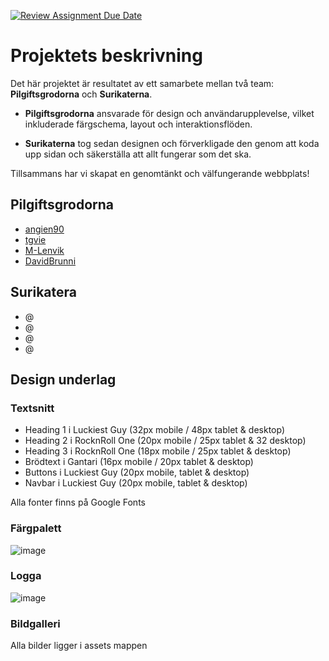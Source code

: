 [![Review Assignment Due Date](https://classroom.github.com/assets/deadline-readme-button-22041afd0340ce965d47ae6ef1cefeee28c7c493a6346c4f15d667ab976d596c.svg)](https://classroom.github.com/a/l0wzEkbn)

# Projektets beskrivning 
Det här projektet är resultatet av ett samarbete mellan två team: **Pilgiftsgrodorna** och **Surikaterna**.  

- **Pilgiftsgrodorna** ansvarade för design och användarupplevelse, vilket inkluderade färgschema, layout och interaktionsflöden. 
 
- **Surikaterna** tog sedan designen och förverkligade den genom att koda upp sidan och säkerställa att allt fungerar som det ska.  

Tillsammans har vi skapat en genomtänkt och välfungerande webbplats!

## Pilgiftsgrodorna
- [angien90](https://github.com/angien90)
- [tgvie](https://github.com/tgvie)
- [M-Lenvik](https://github.com/M-Lenvik)
- [DavidBrunni](https://github.com/DavidBrunni)

## Surikatera
- @
- @
- @
- @

## Design underlag
### Textsnitt
- Heading 1 i Luckiest Guy (32px mobile / 48px tablet & desktop)
- Heading 2 i RocknRoll One (20px mobile /  25px tablet & 32 desktop)
- Heading 3 i RocknRoll One (18px mobile / 25px tablet & desktop)
- Brödtext i Gantari (16px mobile / 20px tablet & desktop)
- Buttons i Luckiest Guy (20px mobile, tablet & desktop) 
- Navbar i Luckiest Guy (20px mobile, tablet & desktop)

Alla fonter finns på Google Fonts

### Färgpalett
![image](https://github.com/user-attachments/assets/d82fe536-1708-492f-8c14-3a939a584d16)

### Logga
![image](https://github.com/user-attachments/assets/38c64a8c-cb97-4976-a84e-786764fbb709)

### Bildgalleri
Alla bilder ligger i assets mappen
